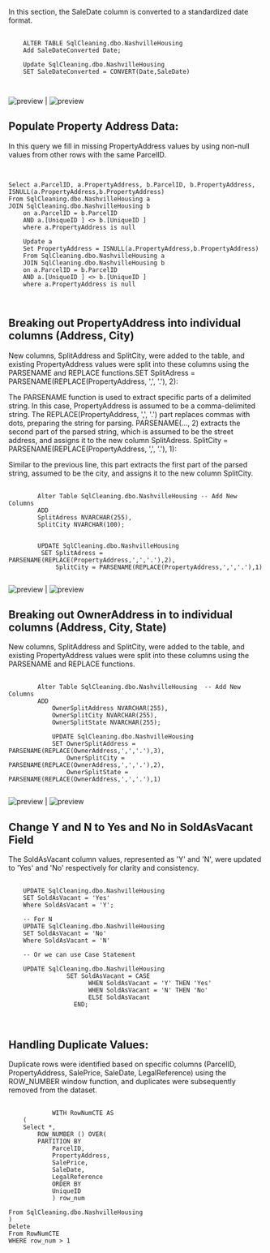 In this section, the SaleDate column is converted to a standardized date format.

<pre>
  <code>
    ALTER TABLE SqlCleaning.dbo.NashvilleHousing
    Add SaleDateConverted Date;

    Update SqlCleaning.dbo.NashvilleHousing
    SET SaleDateConverted = CONVERT(Date,SaleDate)

  </code>
</pre>
   ![preview](images/d1.png) | ![preview](images/sd2.png)


## Populate Property Address Data:
In this query we fill in missing PropertyAddress values by using non-null values from other rows with the same ParcelID.
<pre>
  <code>

Select a.ParcelID, a.PropertyAddress, b.ParcelID, b.PropertyAddress, ISNULL(a.PropertyAddress,b.PropertyAddress)
From SqlCleaning.dbo.NashvilleHousing a
JOIN SqlCleaning.dbo.NashvilleHousing b
	on a.ParcelID = b.ParcelID 
	AND a.[UniqueID ] <> b.[UniqueID ]
	where a.PropertyAddress is null

	Update a
	Set PropertyAddress = ISNULL(a.PropertyAddress,b.PropertyAddress)
	From SqlCleaning.dbo.NashvilleHousing a
	JOIN SqlCleaning.dbo.NashvilleHousing b
	on a.ParcelID = b.ParcelID 
	AND a.[UniqueID ] <> b.[UniqueID ]
	where a.PropertyAddress is null

  </code>
</pre>

## Breaking out PropertyAddress into individual columns (Address, City)
New columns, SplitAddress and SplitCity, were added to the table, and existing PropertyAddress values were split into these columns using the PARSENAME and REPLACE functions.SET SplitAdress = PARSENAME(REPLACE(PropertyAddress, ',', '.'), 2):

The PARSENAME function is used to extract specific parts of a delimited string. In this case, PropertyAddress is assumed to be a comma-delimited string.
The REPLACE(PropertyAddress, ',', '.') part replaces commas with dots, preparing the string for parsing.
PARSENAME(..., 2) extracts the second part of the parsed string, which is assumed to be the street address, and assigns it to the new column SplitAdress.
SplitCity = PARSENAME(REPLACE(PropertyAddress, ',', '.'), 1):

Similar to the previous line, this part extracts the first part of the parsed string, assumed to be the city, and assigns it to the new column SplitCity.

<pre>
	<code>
		Alter Table SqlCleaning.dbo.NashvilleHousing -- Add New Columns 
		ADD 
		SplitAdress	NVARCHAR(255),
		SplitCity NVARCHAR(100);


		UPDATE SqlCleaning.dbo.NashvilleHousing
		 SET SplitAdress = PARSENAME(REPLACE(PropertyAddress,',','.'),2),
			 SplitCity = PARSENAME(REPLACE(PropertyAddress,',','.'),1)
	</code>
</pre>
   ![preview](images/pad.png) | ![preview](images/pad2.png)
   
## Breaking out OwnerAddress in to individual columns (Address, City, State)
New columns, SplitAddress and SplitCity, were added to the table, and existing PropertyAddress values were split into these columns using the PARSENAME and REPLACE functions.
<pre>
	<code>
		Alter Table SqlCleaning.dbo.NashvilleHousing  -- Add New Columns 
		ADD 
			OwnerSplitAddress NVARCHAR(255),
			OwnerSplitCity NVARCHAR(255),
			OwnerSplitState NVARCHAR(255);

			UPDATE SqlCleaning.dbo.NashvilleHousing
			SET OwnerSplitAddress = PARSENAME(REPLACE(OwnerAddress,',','.'),3),
				OwnerSplitCity = PARSENAME(REPLACE(OwnerAddress,',','.'),2),
				OwnerSplitState = PARSENAME(REPLACE(OwnerAddress,',','.'),1)
	</code>
</pre>
![preview](images/oad.png) | ![preview](images/oad1.png)

## Change Y and N to Yes and No in SoldAsVacant Field
 The SoldAsVacant column values, represented as 'Y' and 'N', were updated to 'Yes' and 'No' respectively for clarity and consistency.
 <pre>
	<code>
	UPDATE SqlCleaning.dbo.NashvilleHousing
	SET SoldAsVacant = 'Yes'
	Where SoldAsVacant = 'Y';

	-- For N 
	UPDATE SqlCleaning.dbo.NashvilleHousing
	SET SoldAsVacant = 'No'
	Where SoldAsVacant = 'N'

	-- Or we can use Case Statement

	UPDATE SqlCleaning.dbo.NashvilleHousing
				SET SoldAsVacant = CASE 
                      WHEN SoldAsVacant = 'Y' THEN 'Yes'
                      WHEN SoldAsVacant = 'N' THEN 'No'
                      ELSE SoldAsVacant
                  END;
	 </code>
 </pre>
 
## Handling Duplicate Values:
Duplicate rows were identified based on specific columns (ParcelID, PropertyAddress, SalePrice, SaleDate, LegalReference) using the ROW_NUMBER window function, and duplicates were subsequently removed from the dataset.
<pre>
	<code>
			WITH RowNumCTE AS
	(
	Select *,
		ROW_NUMBER () OVER(
		PARTITION BY
			ParcelID,
			PropertyAddress,
			SalePrice,
			SaleDate,
			LegalReference
			ORDER BY
			UniqueID
			) row_num

From SqlCleaning.dbo.NashvilleHousing
)
Delete 
From RowNumCTE
WHERE row_num > 1
	</code>
</pre>
